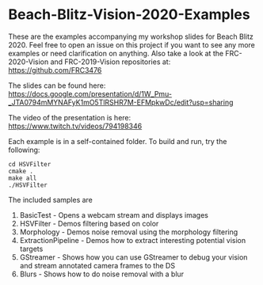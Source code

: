 # Beach-Blitz-Vision-2020-Examples

These are the examples accompanying my workshop slides for Beach Blitz 2020. Feel free to open an issue on this project if you want to see any more examples or need clarification on anything. Also take a look at the FRC-2020-Vision and FRC-2019-Vision repositories at: https://github.com/FRC3476

The slides can be found here: https://docs.google.com/presentation/d/1W_Pmu-_JTA0794mMYNAFyK1mO5TlRSHR7M-EFMpkwDc/edit?usp=sharing

The video of the presentation is here: https://www.twitch.tv/videos/794198346

Each example is in a self-contained folder. To build and run, try the following:

```
cd HSVFilter
cmake .
make all 
./HSVFilter
```
The included samples are 
1. BasicTest - Opens a webcam stream and displays images 
2. HSVFilter - Demos filtering based on color 
3. Morphology - Demos noise removal using the morphology filtering 
4. ExtractionPipeline - Demos how to extract interesting potential vision targets 
5. GStreamer - Shows how you can use GStreamer to debug your vision and stream annotated camera frames to the DS
6. Blurs - Shows how to do noise removal with a blur
